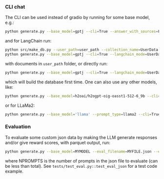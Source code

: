 ### CLI chat

The CLI can be used instead of gradio by running for some base model, e.g.:
```bash
python generate.py --base_model=gptj --cli=True --answer_with_sources=False
```
and for LangChain run:
```bash
python src/make_db.py --user_path=user_path --collection_name=UserData
python generate.py --base_model=gptj --cli=True --langchain_mode=UserData --answer_with_sources=False
```
with documents in `user_path` folder, or directly run:
```bash
python generate.py --base_model=gptj --cli=True --langchain_mode=UserData --user_path=user_path --answer_with_sources=False
```
which will build the database first time.  One can also use any other models, like:
```bash
python generate.py --base_model=h2oai/h2ogpt-oig-oasst1-512-6_9b --cli=True --langchain_mode=UserData --user_path=user_path --answer_with_sources=False
```
or for LLaMa2:
```bash
python generate.py --base_model='llama' --prompt_type=llama2 --cli=True --langchain_mode=UserData --user_path=user_path --answer_with_sources=False
```

### Evaluation

To evaluate some custom json data by making the LLM generate responses and/or give reward scores, with parquet output, run:
```bash
python generate.py --base_model=MYMODEL --eval_filename=MYFILE.json --eval_prompts_only_num=NPROMPTS
```
where NPROMPTS is the number of prompts in the json file to evaluate (can be less than total).  See `tests/test_eval.py::test_eval_json` for a test code example.
